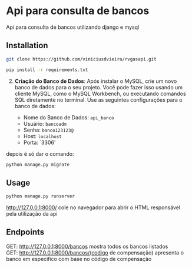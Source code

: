 # Api para consulta de bancos

Api para consulta de bancos utilizando django e mysql

## Installation


```bash
git clone https://github.com/viniciusdvieira/rvgasapi.git
```
```bash
pip install -r requirements.txt
```
2. **Criação do Banco de Dados**: Após instalar o MySQL, crie um novo banco de dados para o seu projeto. Você pode fazer isso usando um cliente MySQL, como o MySQL Workbench, ou executando comandos SQL diretamente no terminal. Use as seguintes configurações para o banco de dados:

   - Nome do Banco de Dados: `api_banco`
   - Usuário: `bancoadm`
   - Senha: `banco123123@`
   - Host: `localhost`
   - Porta: `3306'  

depois é só dar o comando:
```bash
python manage.py migrate
```

## Usage

```bash
python manage.py runserver
```
http://127.0.0.1:8000/ cole no navegador para abrir o HTML responsável pela utilização da api
## Endpoints
GET: http://127.0.0.1:8000/bancos mostra todos os bancos listados  
GET: http://127.0.0.1:8000/bancos/(codigo de compensação) apresenta o banco em especifico com base no código de compensação
